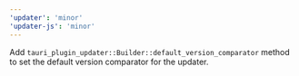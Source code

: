 ```yaml
---
'updater': 'minor'
'updater-js': 'minor'
---
```


Add `tauri_plugin_updater::Builder::default_version_comparator` method to set the default version comparator for the updater.